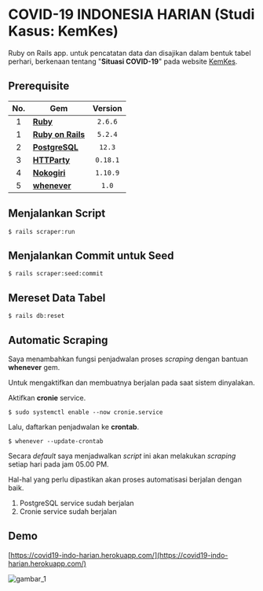 # COVID-19 INDONESIA HARIAN (Studi Kasus: KemKes)

Ruby on Rails app. untuk pencatatan data dan disajikan dalam bentuk tabel perhari, berkenaan tentang "**Situasi COVID-19**" pada website [KemKes](https://kemkes.go.id/).

## Prerequisite

| <center>No.</center> | <center>Gem</center> | <center>Version</center> |
| :--: | :--- | :--: |
| 1 | [**Ruby**](https://www.ruby-lang.org/en/) | `2.6.6` |
| 1 | [**Ruby on Rails**](https://rubyonrails.org/) | `5.2.4` |
| 2 | [**PostgreSQL**](https://www.postgresql.org/) | `12.3` |
| 3 | [**HTTParty**](https://rubygems.org/gems/httparty) | `0.18.1` |
| 4 | [**Nokogiri**](https://rubygems.org/gems/nokogiri) | `1.10.9` |
| 5 | [**whenever**](https://rubygems/gems/whenever) | `1.0` |

## Menjalankan Script

```shell
$ rails scraper:run
```

## Menjalankan Commit untuk Seed

```shell
$ rails scraper:seed:commit
```

## Mereset Data Tabel

```shell
$ rails db:reset
```

## Automatic Scraping

Saya menambahkan fungsi penjadwalan proses *scraping* dengan bantuan **whenever** gem.

Untuk mengaktifkan dan membuatnya berjalan pada saat sistem dinyalakan.

Aktifkan **cronie** service.

```shell
$ sudo systemctl enable --now cronie.service
```

Lalu, daftarkan penjadwalan ke **crontab**.

```shell
$ whenever --update-crontab
```

Secara *default* saya menjadwalkan *script* ini akan melakukan *scraping* setiap hari pada jam 05.00 PM.

Hal-hal yang perlu dipastikan akan proses automatisasi berjalan dengan baik.

1. PostgreSQL service sudah berjalan
2. Cronie service sudah berjalan

## Demo

[https://covid19-indo-harian.herokuapp.com/](https://covid19-indo-harian.herokuapp.com/)

![gambar_1](https://i.postimg.cc/htT0kRdJ/Firefox-Screenshot-2020-07-04-T00-32-25-880-Z.png)

